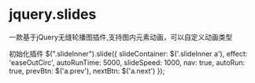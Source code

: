 # jquery.slides
一款基于jQuery无缝轮播图插件,支持图内元素动画，可以自定义动画类型

初始化插件
$(".slideInner").slide({
	slideContainer: $('.slideInner a'),
	effect: 'easeOutCirc',
	autoRunTime: 5000,
	slideSpeed: 1000,
	nav: true,
	autoRun: true,
	prevBtn: $('a.prev'),
	nextBtn: $('a.next')
	});
